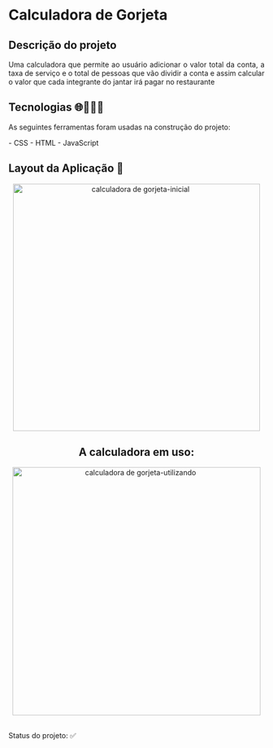 # Calculadora de Gorjeta

## Descrição do projeto
<p align="justify">Uma calculadora que permite ao usuário adicionar o valor total da conta, a taxa de serviço e o total de pessoas que vão dividir a conta e assim calcular o valor que cada integrante do jantar irá pagar no restaurante </p>

## Tecnologias 🌐👩🏻‍💻
<p align="justify">As seguintes ferramentas foram usadas na construção do projeto: </p>
 - CSS
 - HTML
 - JavaScript 

## Layout da Aplicação 💨

<div align="center"> 
  <img width="486" alt="calculadora de gorjeta-inicial" src="https://user-images.githubusercontent.com/89019231/153030815-0368871f-8972-4c52-acad-7200a9622032.png"
</div>
 
## A calculadora em uso: 
 <div align="center">
   <img width="488" alt="calculadora de gorjeta-utilizando" src="https://user-images.githubusercontent.com/89019231/153032303-7265474f-13e4-4b07-b89a-252b55b46060.png"
 </div>
  
  
  <br>
  <br>
  <p align="justify">Status do projeto: ✅ </p>
